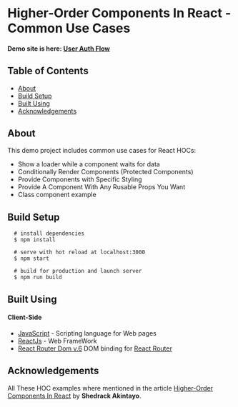 # Higher-Order Components In React - Common Use Cases

#### Demo site is here: [User Auth Flow](https://user-auth-flow.web.app/)

## Table of Contents

- [About](#about)
- [Build Setup](#build_setup)
- [Built Using](#built_using)
- [Acknowledgements](#Acknowledgement)

## About <a name= "about"></a>

This demo project includes common use cases for React HOCs:

- Show a loader while a component waits for data
- Conditionally Render Components (Protected Components)
- Provide Components with Specific Styling
- Provide A Component With Any Rusable Props You Want
- Class component example

## Build Setup <a name="build_setup"></a>

```
  # install dependencies
  $ npm install

  # serve with hot reload at localhost:3000
  $ npm start

  # build for production and launch server
  $ npm run build

```

## Built Using <a name="built_using"></a>

#### Client-Side

- [JavaScript](https://www.javascript.com/) - Scripting language for Web pages
- [ReactJs](https://reactjs.org/) - Web FrameWork
- [React Router Dom v.6](https://www.npmjs.com/package/react-router-dom/v/6.0.0) DOM binding for [React Router](https://reactrouter.com/)

## Acknowledgements <a name="Acknowledgement"></a>

All These HOC examples where mentioned in the article [Higher-Order Components In React](https://www.smashingmagazine.com/2020/06/higher-order-components-react/) by **Shedrack Akintayo**.
